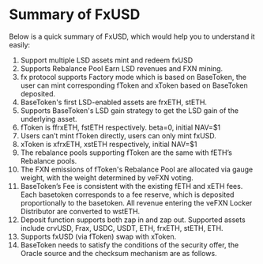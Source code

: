 # Summary of FxUSD

Below is a quick summary of FxUSD, which would help you to understand it easily:

1. Support multiple LSD assets mint and redeem fxUSD
2. Supports Rebalance Pool Earn LSD revenues and FXN mining.
3. fx protocol supports Factory mode which is based on BaseToken, the user can mint corresponding fToken and xToken based on BaseToken deposited.
4. BaseToken's first LSD-enabled assets are frxETH, stETH.
5. Supports BaseToken's LSD gain strategy to get the LSD gain of the underlying asset.
6. fToken is ffrxETH, fstETH respectively. beta=0, initial NAV=$1
7. Users can’t mint fToken directly, users can only mint fxUSD.
8. xToken is xfrxETH, xstETH respectively, initial NAV=$1
9. The rebalance pools supporting fToken are the same with fETH’s Rebalance pools.
10. The FXN emissions of fToken's Rebalance Pool are allocated via gauge weight, with the weight determined by veFXN voting.
11. BaseToken’s Fee is consistent with the existing fETH and xETH fees. Each basetoken corresponds to a fee reserve, which is deposited proportionally to the basetoken. All revenue entering the veFXN Locker Distributor are converted to wstETH.
12. Deposit function supports both zap in and zap out. Supported assets include crvUSD, Frax, USDC, USDT, ETH, frxETH, stETH, ETH.
13. Supports fxUSD (via fToken) swap with xToken.
14. BaseToken needs to satisfy the conditions of the security offer, the Oracle source and the checksum mechanism are as follows.
